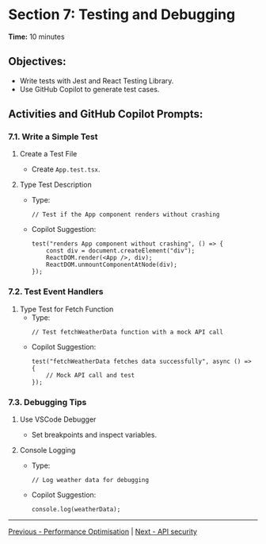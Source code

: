 # Section 7: Testing and Debugging

**Time:** 10 minutes


## Objectives:

*   Write tests with Jest and React Testing Library.
*   Use GitHub Copilot to generate test cases.


## Activities and GitHub Copilot Prompts:


### 7.1. Write a Simple Test

1.  Create a Test File
    *   Create `App.test.tsx`.

2.  Type Test Description
    *   Type:
        ```tsx
        // Test if the App component renders without crashing
        ```
    *   Copilot Suggestion:
        ```tsx
        test("renders App component without crashing", () => {
            const div = document.createElement("div");
            ReactDOM.render(<App />, div);
            ReactDOM.unmountComponentAtNode(div);
        });
        ```


### 7.2. Test Event Handlers

1.  Type Test for Fetch Function
    *   Type:
        ```tsx
        // Test fetchWeatherData function with a mock API call
        ```
    *   Copilot Suggestion:
        ```tsx
        test("fetchWeatherData fetches data successfully", async () => {
            // Mock API call and test
        });
        ```


### 7.3. Debugging Tips

1.  Use VSCode Debugger
    *   Set breakpoints and inspect variables.

2.  Console Logging
    *   Type:
        ```tsx
        // Log weather data for debugging
        ```
    *   Copilot Suggestion:
        ```tsx
        console.log(weatherData);
        ```

---------------
[Previous - Performance Optimisation](./06-performance-optimisation.md) | [Next - API security](./08-api-security.md)